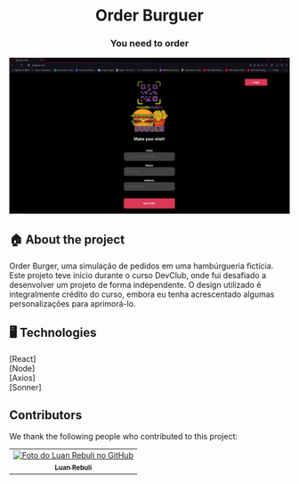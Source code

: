 <h1 align="center">Order Burguer</h1>

<h3 align="center">
  You need to order
</h3>

<img src="./src/assets/picture-of-screen.PNG" alt="img project">

## 🏠 About the project

Order Burger, uma simulação de pedidos em uma hambúrgueria fictícia. Este projeto teve início durante o curso DevClub, onde fui desafiado a desenvolver um projeto de forma independente. O design utilizado é integralmente crédito do curso, embora eu tenha acrescentado algumas personalizações para aprimorá-lo.
<br>

## 🖥️ Technologies

[React] <br>
[Node] <br>
[Axios] <br>
[Sonner] <br>

## Contributors

We thank the following people who contributed to this project:

<table>
  <tr>
    <td align="center">
      <a href="#">
        <img src="https://avatars.githubusercontent.com/u/39808312?s=400&u=979267330c7ff3d03836b693538d67d904c9baad&v=4" width="100px;" alt="Foto do Luan Rebuli no GitHub"/><br>
        <sub>
          <b>Luan Rebuli</b>
        </sub>
      </a>
    </td>
  </tr>

</table>

